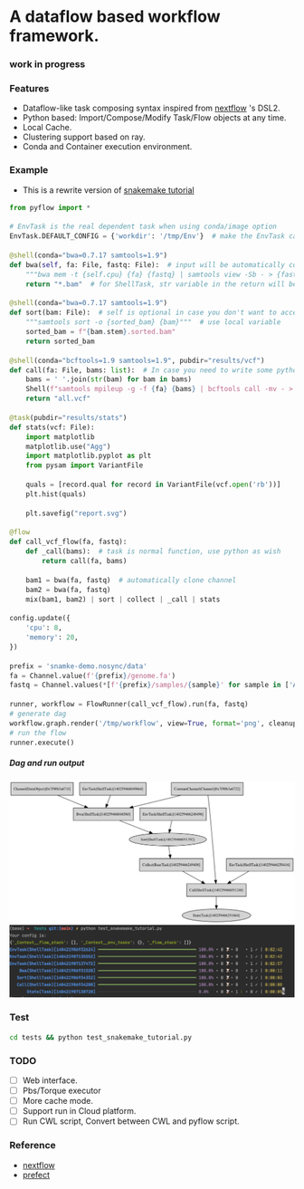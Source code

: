 # A dataflow based workflow framework.
### work in progress


### Features

- Dataflow-like task composing syntax inspired from [nextflow](https://github.com/nextflow-io/nextflow) 's DSL2.
- Python based: Import/Compose/Modify Task/Flow objects at any time.
- Local Cache.
- Clustering support based on ray.
- Conda and Container execution environment.

### Example

- This is a rewrite version of [snakemake tutorial](https://snakemake.readthedocs.io/en/stable/tutorial/short.html)

```python
from pyflow import *

# EnvTask is the real dependent task when using conda/image option
EnvTask.DEFAULT_CONFIG = {'workdir': '/tmp/Env'}  # make the EnvTask cache at a global place

@shell(conda="bwa=0.7.17 samtools=1.9")
def bwa(self, fa: File, fastq: File):  # input will be automatically converted if has type annotation
    """bwa mem -t {self.cpu} {fa} {fastq} | samtools view -Sb - > {fastq.stem}.bam"""
    return "*.bam"  # for ShellTask, str variable in the return will be treated as File and globed

@shell(conda="bwa=0.7.17 samtools=1.9")
def sort(bam: File):  # self is optional in case you don't want to access the current task
    """samtools sort -o {sorted_bam} {bam}"""  # use local variable
    sorted_bam = f"{bam.stem}.sorted.bam"
    return sorted_bam

@shell(conda="bcftools=1.9 samtools=1.9", pubdir="results/vcf")
def call(fa: File, bams: list):  # In case you need to write some python codes
    bams = ' '.join(str(bam) for bam in bams)
    Shell(f"samtools mpileup -g -f {fa} {bams} | bcftools call -mv - > all.vcf")
    return "all.vcf"

@task(pubdir="results/stats")
def stats(vcf: File):
    import matplotlib
    matplotlib.use("Agg")
    import matplotlib.pyplot as plt
    from pysam import VariantFile

    quals = [record.qual for record in VariantFile(vcf.open('rb'))]
    plt.hist(quals)

    plt.savefig("report.svg")

@flow
def call_vcf_flow(fa, fastq):
    def _call(bams):  # task is normal function, use python as wish
        return call(fa, bams)

    bam1 = bwa(fa, fastq)  # automatically clone channel
    bam2 = bwa(fa, fastq)
    mix(bam1, bam2) | sort | collect | _call | stats

config.update({
    'cpu': 8,
    'memory': 20,
})

prefix = 'snamke-demo.nosync/data'
fa = Channel.value(f'{prefix}/genome.fa')
fastq = Channel.values(*[f'{prefix}/samples/{sample}' for sample in ['A.fastq', 'B.fastq', 'C.fastq']])

runner, workflow = FlowRunner(call_vcf_flow).run(fa, fastq)
# generate dag
workflow.graph.render('/tmp/workflow', view=True, format='png', cleanup=True)
# run the flow
runner.execute()
```

##### Dag and run output

![dag](docs/workflow.png)
![log](docs/snakemake_workflow_output.png)

### Test

```bash
cd tests && python test_snakemake_tutorial.py
```


### TODO
- [ ] Web interface.
- [ ] Pbs/Torque executor
- [ ] More cache mode.
- [ ] Support run in Cloud platform.
- [ ] Run CWL script, Convert between CWL and pyflow script.

### Reference
- [nextflow](https://github.com/nextflow-io/nextflow)
- [prefect](https://github.com/PrefectHQ/prefect)
